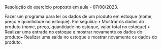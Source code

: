 Resolução do exercício proposto em aula - 07/08/2023.

Fazer um programa para ler os dados de um produto em estoque (nome, preço e quantidade no estoque). 
Em seguida:
• Mostrar os dados do produto (nome, preço, quantidade no estoque, valor total no estoque)
• Realizar uma entrada no estoque e mostrar novamente os dados do produto• Realizar uma saída no estoque e mostrar novamente os dados do 
produto.

